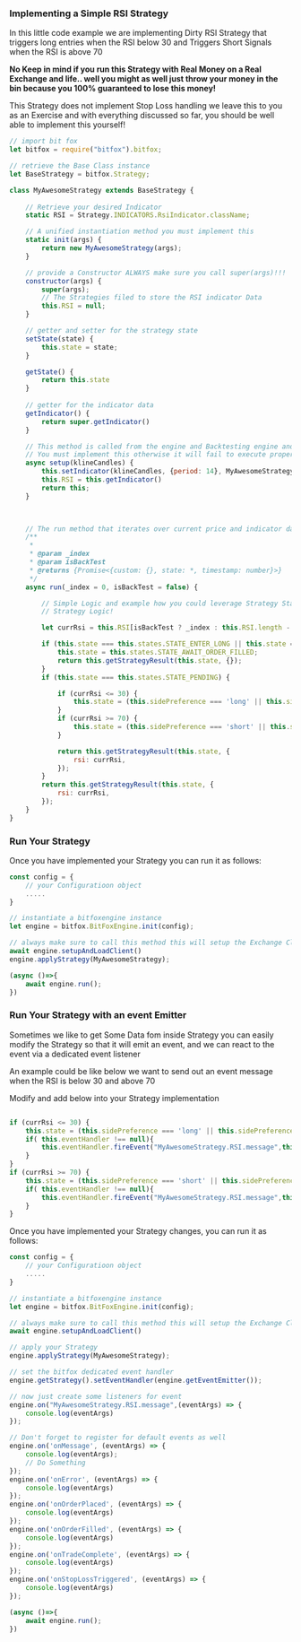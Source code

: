 ### Implementing a Simple RSI Strategy

In this little code example we are implementing Dirty RSI Strategy that triggers long entries when the RSI below 30
and Triggers Short Signals when the RSI is above 70

**No Keep in mind if you run this Strategy with Real Money on a Real Exchange and life.. well you might as well
just throw your money in the bin because you 100% guaranteed to lose this money!**

This Strategy does not implement Stop Loss handling we leave this to you as an Exercise and with everything discussed so far,
you should be well able to implement this yourself!

```js
// import bit fox 
let bitfox = require("bitfox").bitfox;

// retrieve the Base Class instance 
let BaseStrategy = bitfox.Strategy;

class MyAwesomeStrategy extends BaseStrategy {
    
    // Retrieve your desired Indicator
    static RSI = Strategy.INDICATORS.RsiIndicator.className;

    // A unified instantiation method you must implement this 
    static init(args) {
        return new MyAwesomeStrategy(args);
    }

    // provide a Constructor ALWAYS make sure you call super(args)!!!
    constructor(args) {
        super(args);
        // The Strategies filed to store the RSI indicator Data
        this.RSI = null;
    }

    // getter and setter for the strategy state 
    setState(state) {
        this.state = state;
    }

    getState() {
        return this.state
    }
    
    // getter for the indicator data 
    getIndicator() {
        return super.getIndicator()
    }

    // This method is called from the engine and Backtesting engine and sets up Candle & Indicator Data
    // You must implement this otherwise it will fail to execute properly!
    async setup(klineCandles) {
        this.setIndicator(klineCandles, {period: 14}, MyAwesomeStrategy.RSI);
        this.RSI = this.getIndicator()
        return this;
    }

    

    // The run method that iterates over current price and indicator data 
    /**
     * 
     * @param _index     
     * @param isBackTest
     * @returns {Promise<{custom: {}, state: *, timestamp: number}>}
     */
    async run(_index = 0, isBackTest = false) {

        // Simple Logic and example how you could leverage Strategy States and provided data to implement
        // Strategy Logic!

        let currRsi = this.RSI[isBackTest ? _index : this.RSI.length - 1];

        if (this.state === this.states.STATE_ENTER_LONG || this.state === this.states.STATE_ENTER_SHORT) {
            this.state = this.states.STATE_AWAIT_ORDER_FILLED;
            return this.getStrategyResult(this.state, {});
        }
        if (this.state === this.states.STATE_PENDING) {

            if (currRsi <= 30) {
                this.state = (this.sidePreference === 'long' || this.sidePreference === 'biDirectional') ? this.states.STATE_ENTER_LONG : this.state;
            }
            if (currRsi >= 70) {
                this.state = (this.sidePreference === 'short' || this.sidePreference === 'biDirectional') ? this.states.STATE_ENTER_SHORT : this.state;
            }

            return this.getStrategyResult(this.state, {
                rsi: currRsi,
            });
        }
        return this.getStrategyResult(this.state, {
            rsi: currRsi,
        });
    }
}
```
### Run Your Strategy

Once you have implemented your Strategy you can run it as follows:

```js
const config = {
    // your Configuratioon object
    .....
}

// instantiate a bitfoxengine instance
let engine = bitfox.BitFoxEngine.init(config);

// always make sure to call this method this will setup the Exchange Client and other engine dependencies and components
await engine.setupAndLoadClient()
engine.applyStrategy(MyAwesomeStrategy);

(async ()=>{
    await engine.run();
})
```

### Run Your Strategy with an event Emitter
Sometimes we like to get Some Data fom inside Strategy you can easily modify the Strategy so that it will emit an event,
and we can react to the event via a dedicated event listener

An example could be like below we want to send out an event message when the RSI is below 30 and above 70

Modify and add below into your Strategy implementation

```js

if (currRsi <= 30) {
    this.state = (this.sidePreference === 'long' || this.sidePreference === 'biDirectional') ? this.states.STATE_ENTER_LONG : this.state;
    if( this.eventHandler !== null){
        this.eventHandler.fireEvent("MyAwesomeStrategy.RSI.message",this.getStrategyResult())
    }
}
if (currRsi >= 70) {
    this.state = (this.sidePreference === 'short' || this.sidePreference === 'biDirectional') ? this.states.STATE_ENTER_SHORT : this.state;
    if( this.eventHandler !== null){
        this.eventHandler.fireEvent("MyAwesomeStrategy.RSI.message",this.getStrategyResult())
    }
}
```

Once you have implemented your Strategy changes, you can run it as follows:

```js
const config = {
    // your Configuratioon object
    .....
}

// instantiate a bitfoxengine instance
let engine = bitfox.BitFoxEngine.init(config);

// always make sure to call this method this will setup the Exchange Client and other engine dependencies and components
await engine.setupAndLoadClient()

// apply your Strategy
engine.applyStrategy(MyAwesomeStrategy);

// set the bitfox dedicated event handler
engine.getStrategy().setEventHandler(engine.getEventEmitter());

// now just create some listeners for event
engine.on("MyAwesomeStrategy.RSI.message",(eventArgs) => {
    console.log(eventArgs)
});

// Don't forget to register for default events as well
engine.on('onMessage', (eventArgs) => {
    console.log(eventArgs);
    // Do Something 
});
engine.on('onError', (eventArgs) => {
    console.log(eventArgs)
});
engine.on('onOrderPlaced', (eventArgs) => {
    console.log(eventArgs)
});
engine.on('onOrderFilled', (eventArgs) => {
    console.log(eventArgs)
});
engine.on('onTradeComplete', (eventArgs) => {
    console.log(eventArgs)
});
engine.on('onStopLossTriggered', (eventArgs) => {
    console.log(eventArgs)
});

(async ()=>{
    await engine.run();
})
```

